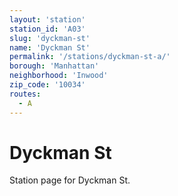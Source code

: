 ```yaml
---
layout: 'station'
station_id: 'A03'
slug: 'dyckman-st'
name: 'Dyckman St'
permalink: '/stations/dyckman-st-a/'
borough: 'Manhattan'
neighborhood: 'Inwood'
zip_code: '10034'
routes:
  - A
---
```

# Dyckman St

Station page for Dyckman St.
